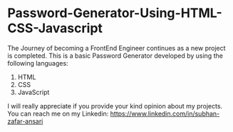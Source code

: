 # Password-Generator-Using-HTML-CSS-Javascript
The Journey of becoming a FrontEnd Engineer continues as a new project is completed.
This is a basic Password Generator developed by using the following languages:
1. HTML
2. CSS
3. JavaScript

I will really appreciate if you provide your kind opinion about my projects.
You can reach me on my Linkedin: https://www.linkedin.com/in/subhan-zafar-ansari
